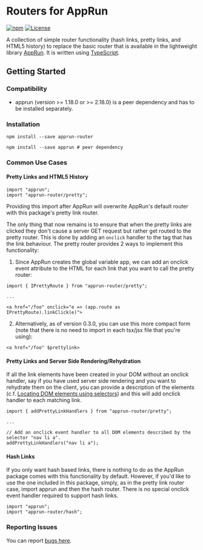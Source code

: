 # Routers for AppRun
[![npm](https://img.shields.io/npm/v/apprun-router.svg)](https://www.npmjs.com/package/apprun-router)
[![License](https://img.shields.io/:license-mit-blue.svg)](LICENSE)

A collection of simple router functionality (hash links, pretty links, and HTML5 history) to replace the basic router that is available in the lightweight library [AppRun](https://github.com/yysun/apprun). It is written using [TypeScript](https://www.typescriptlang.org/).

## Getting Started

### Compatibility

* apprun (version >= 1.18.0 or >= 2.18.0) is a peer dependency and has to be installed separately.

### Installation
```
npm install --save apprun-router

npm install --save apprun # peer dependency
```

### Common Use Cases

#### Pretty Links and HTML5 History

```
import "apprun";
import "apprun-router/pretty";
```

Providing this import after AppRun will overwrite AppRun's default router with this package's pretty link router. 

The only thing that now remains is to ensure that when the pretty links are clicked they don't cause a server GET request but rather get routed to the pretty router. This is done by adding an `onclick` handler to the tag that has the link behaviour. The pretty router provides 2 ways to implement this functionality:

1. Since AppRun creates the global variable app, we can add an onclick event attribute to the HTML for each link that you want to call the pretty router:
```
import { IPrettyRoute } from "apprun-router/pretty";

...

<a href="/foo" onclick="e => (app.route as IPrettyRoute).linkClick(e)">
```

2. Alternatively, as of version 0.3.0, you can use this more compact form (note that there is no need to import in each tsx/jsx file that you're using):
```
<a href="/foo" $prettylink>
```

#### Pretty Links and Server Side Rendering/Rehydration

If all the link elements have been created in your DOM without an onclick handler, say if you have used server side rendering and you want to rehydrate them on the client, you can provide a description of the elements (c.f. [Locating DOM elements using selectors](https://developer.mozilla.org/en-US/docs/Web/API/Document_object_model/Locating_DOM_elements_using_selectors)) and this will add onclick handler to each matching link.
```
import { addPrettyLinkHandlers } from "apprun-router/pretty";

...

// Add an onclick event handler to all DOM elements described by the selector "nav li a".
addPrettyLinkHandlers("nav li a");
```

#### Hash Links

If you only want hash based links, there is nothing to do as the AppRun package comes with this functionality by default. However, if you'd like to use the one included in this package, simply, as in the pretty link router case, import apprun and then the hash router. There is no special onclick event handler required to support hash links.
```
import "apprun";
import "apprun-router/hash";
```

### Reporting Issues

You can report [bugs here](https://github.com/phBalance/apprun-router/issues).